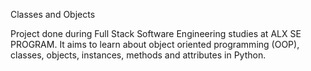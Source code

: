 Classes and Objects


Project done during Full Stack Software Engineering studies at ALX SE PROGRAM. It aims to learn about object oriented programming (OOP), classes, objects, instances, methods and attributes in Python.
